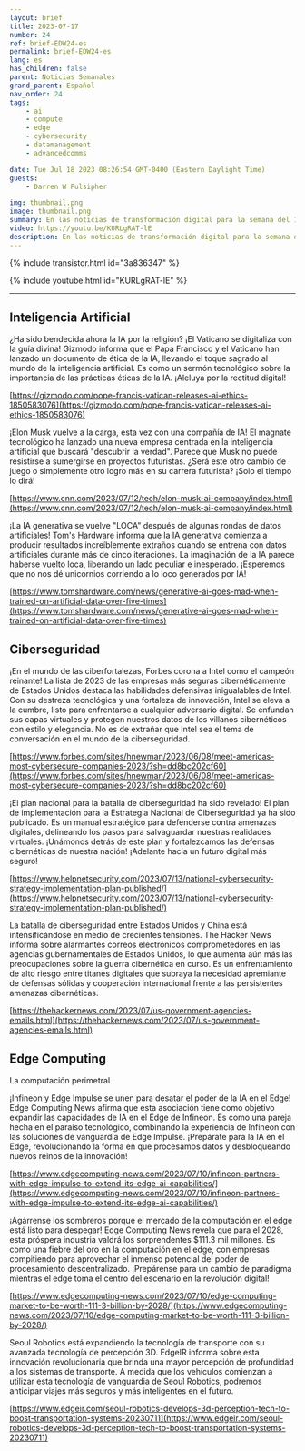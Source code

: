 ```yaml
---
layout: brief
title: 2023-07-17
number: 24
ref: brief-EDW24-es
permalink: brief-EDW24-es
lang: es
has_children: false
parent: Noticias Semanales
grand_parent: Español
nav_order: 24
tags:
    - ai
    - compute
    - edge
    - cybersecurity
    - datamanagement
    - advancedcomms

date: Tue Jul 18 2023 08:26:54 GMT-0400 (Eastern Daylight Time)
guests:
    - Darren W Pulsipher

img: thumbnail.png
image: thumbnail.png
summary: En las noticias de transformación digital para la semana del 17 de julio de 2023, el Papa Francisco ofrece orientación sobre ética en la inteligencia artificial, Intel sigue siendo la fortaleza cibernética de América y el mercado de la computación en el borde está listo para despegar.
video: https://youtu.be/KURLgRAT-lE
description: En las noticias de transformación digital para la semana del 17 de julio de 2023, el Papa Francisco ofrece orientación sobre ética en la inteligencia artificial, Intel sigue siendo la fortaleza cibernética de América y el mercado de la computación en el borde está listo para despegar.
---
```



{% include transistor.html id="3a836347" %}



{% include youtube.html id="KURLgRAT-lE" %}


---


## Inteligencia Artificial

¿Ha sido bendecida ahora la IA por la religión? ¡El Vaticano se digitaliza con la guía divina! Gizmodo informa que el Papa Francisco y el Vaticano han lanzado un documento de ética de la IA, llevando el toque sagrado al mundo de la inteligencia artificial. Es como un sermón tecnológico sobre la importancia de las prácticas éticas de la IA. ¡Aleluya por la rectitud digital!

[https://gizmodo.com/pope-francis-vatican-releases-ai-ethics-1850583076](https://gizmodo.com/pope-francis-vatican-releases-ai-ethics-1850583076)

¡Elon Musk vuelve a la carga, esta vez con una compañía de IA! El magnate tecnológico ha lanzado una nueva empresa centrada en la inteligencia artificial que buscará "descubrir la verdad". Parece que Musk no puede resistirse a sumergirse en proyectos futuristas. ¿Será este otro cambio de juego o simplemente otro logro más en su carrera futurista? ¡Solo el tiempo lo dirá!

[https://www.cnn.com/2023/07/12/tech/elon-musk-ai-company/index.html](https://www.cnn.com/2023/07/12/tech/elon-musk-ai-company/index.html)

¡La IA generativa se vuelve "LOCA" después de algunas rondas de datos artificiales! Tom's Hardware informa que la IA generativa comienza a producir resultados increíblemente extraños cuando se entrena con datos artificiales durante más de cinco iteraciones. La imaginación de la IA parece haberse vuelto loca, liberando un lado peculiar e inesperado. ¡Esperemos que no nos dé unicornios corriendo a lo loco generados por IA!

[https://www.tomshardware.com/news/generative-ai-goes-mad-when-trained-on-artificial-data-over-five-times](https://www.tomshardware.com/news/generative-ai-goes-mad-when-trained-on-artificial-data-over-five-times)

## Ciberseguridad

¡En el mundo de las ciberfortalezas, Forbes corona a Intel como el campeón reinante! La lista de 2023 de las empresas más seguras cibernéticamente de Estados Unidos destaca las habilidades defensivas inigualables de Intel. Con su destreza tecnológica y una fortaleza de innovación, Intel se eleva a la cumbre, listo para enfrentarse a cualquier adversario digital. Se enfundan sus capas virtuales y protegen nuestros datos de los villanos cibernéticos con estilo y elegancia. No es de extrañar que Intel sea el tema de conversación en el mundo de la ciberseguridad.

[https://www.forbes.com/sites/hnewman/2023/06/08/meet-americas-most-cybersecure-companies-2023/?sh=dd8bc202cf60](https://www.forbes.com/sites/hnewman/2023/06/08/meet-americas-most-cybersecure-companies-2023/?sh=dd8bc202cf60)

¡El plan nacional para la batalla de ciberseguridad ha sido revelado! El plan de implementación para la Estrategia Nacional de Ciberseguridad ya ha sido publicado. Es un manual estratégico para defenderse contra amenazas digitales, delineando los pasos para salvaguardar nuestras realidades virtuales. ¡Unámonos detrás de este plan y fortalezcamos las defensas cibernéticas de nuestra nación! ¡Adelante hacia un futuro digital más seguro!

[https://www.helpnetsecurity.com/2023/07/13/national-cybersecurity-strategy-implementation-plan-published/](https://www.helpnetsecurity.com/2023/07/13/national-cybersecurity-strategy-implementation-plan-published/)

La batalla de ciberseguridad entre Estados Unidos y China está intensificándose en medio de crecientes tensiones. The Hacker News informa sobre alarmantes correos electrónicos comprometedores en las agencias gubernamentales de Estados Unidos, lo que aumenta aún más las preocupaciones sobre la guerra cibernética en curso. Es un enfrentamiento de alto riesgo entre titanes digitales que subraya la necesidad apremiante de defensas sólidas y cooperación internacional frente a las persistentes amenazas cibernéticas.

[https://thehackernews.com/2023/07/us-government-agencies-emails.html](https://thehackernews.com/2023/07/us-government-agencies-emails.html)

## Edge Computing
La computación perimetral

¡Infineon y Edge Impulse se unen para desatar el poder de la IA en el Edge! Edge Computing News afirma que esta asociación tiene como objetivo expandir las capacidades de IA en el Edge de Infineon. Es como una pareja hecha en el paraíso tecnológico, combinando la experiencia de Infineon con las soluciones de vanguardia de Edge Impulse. ¡Prepárate para la IA en el Edge, revolucionando la forma en que procesamos datos y desbloqueando nuevos reinos de la innovación!

[https://www.edgecomputing-news.com/2023/07/10/infineon-partners-with-edge-impulse-to-extend-its-edge-ai-capabilities/](https://www.edgecomputing-news.com/2023/07/10/infineon-partners-with-edge-impulse-to-extend-its-edge-ai-capabilities/)

¡Agárrense los sombreros porque el mercado de la computación en el edge está listo para despegar! Edge Computing News revela que para el 2028, esta próspera industria valdrá los sorprendentes $111.3 mil millones. Es como una fiebre del oro en la computación en el edge, con empresas compitiendo para aprovechar el inmenso potencial del poder de procesamiento descentralizado. ¡Prepárense para un cambio de paradigma mientras el edge toma el centro del escenario en la revolución digital!

[https://www.edgecomputing-news.com/2023/07/10/edge-computing-market-to-be-worth-111-3-billion-by-2028/](https://www.edgecomputing-news.com/2023/07/10/edge-computing-market-to-be-worth-111-3-billion-by-2028/)

Seoul Robotics está expandiendo la tecnología de transporte con su avanzada tecnología de percepción 3D. EdgeIR informa sobre esta innovación revolucionaria que brinda una mayor percepción de profundidad a los sistemas de transporte. A medida que los vehículos comienzan a utilizar esta tecnología de vanguardia de Seoul Robotics, podremos anticipar viajes más seguros y más inteligentes en el futuro.

[https://www.edgeir.com/seoul-robotics-develops-3d-perception-tech-to-boost-transportation-systems-20230711](https://www.edgeir.com/seoul-robotics-develops-3d-perception-tech-to-boost-transportation-systems-20230711)


